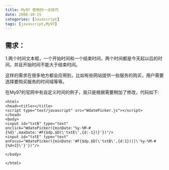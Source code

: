```yaml
---
title: My97 使用的一点技巧
date: 2008-10-15
categories: [Javascript]
tags: [javascript,My97]
---
```


## 需求：

1.两个时间文本框，一个开始时间和一个结束时间，两个时间都是今天起以后的时间，并且开始时间不能大于结束时间。

这样的需求在很多地方都会应用到，比如有些网站提供一些服务的购买，用户需要选择要购买服务的时间域等等。

在My97的官网中有自定义时间的例子，我只是根据需要稍加了修改，代码如下:

```
<html>
<head><title></title>
<script type="text/javascript" src="WdatePicker.js"></script>
</head>
<body>
<input id="txtB" type="text"
onclick="WdatePicker({minDate:'%y-%M-#{%d}',maxDate:'#F{$dp.$D(\'txtE\',{d:-1})}'})"/>
<input id="txtE" type="text"
onFocus="WdatePicker({minDate:'#F{$dp.$D(\'txtB\',{d:1})||\'%y-%M-#{%d+2}\'}'})"/>

</body>

</html>
```



